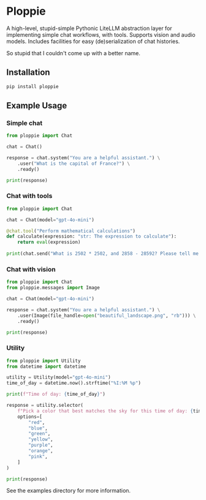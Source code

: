 # Ploppie

A high-level, stupid-simple Pythonic LiteLLM abstraction layer for implementing simple chat workflows, with tools. Supports vision and audio models. Includes facilities for easy (de)serialization of chat histories. 

So stupid that I couldn't come up with a better name.

## Installation

```bash
pip install ploppie
```

## Example Usage

### Simple chat
```python
from ploppie import Chat

chat = Chat()

response = chat.system("You are a helpful assistant.") \
    .user("What is the capital of France?") \
    .ready()

print(response)
```

### Chat with tools
```python
from ploppie import Chat

chat = Chat(model="gpt-4o-mini")

@chat.tool("Perform mathematical calculations")
def calculate(expression: "str: The expression to calculate"):
    return eval(expression)
    
print(chat.send("What is 2502 * 2502, and 2858 - 28592? Please tell me the results."))
```

### Chat with vision
```python
from ploppie import Chat
from ploppie.messages import Image

chat = Chat(model="gpt-4o-mini")

response = chat.system("You are a helpful assistant.") \
    .user(Image(file_handle=open("beautiful_landscape.png", "rb"))) \
    .ready()

print(response)
```

### Utility
```python
from ploppie import Utility
from datetime import datetime

utility = Utility(model="gpt-4o-mini")
time_of_day = datetime.now().strftime("%I:%M %p")

print(f"Time of day: {time_of_day}")

response = utility.selector(
    f"Pick a color that best matches the sky for this time of day: {time_of_day}",
    options=[
        "red",
        "blue",
        "green",
        "yellow",
        "purple",
        "orange",
        "pink",
    ]
)

print(response)
```

See the examples directory for more information.

